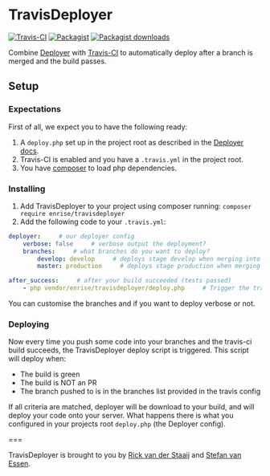 # TravisDeployer

[![Travis-CI](https://img.shields.io/travis/Enrise/TravisDeployer/master.svg)](https://travis-ci.org/Enrise/TravisDeployer)
[![Packagist](https://img.shields.io/packagist/v/enrise/travisdeployer.svg)](https://packagist.org/packages/enrise/travisdeployer)
[![Packagist downloads](https://img.shields.io/packagist/dt/enrise/travisdeployer.svg)](https://packagist.org/packages/enrise/travisdeployer)

Combine [Deployer](http://deployer.org/) with [Travis-CI](https://travis-ci.org/) to automatically deploy
after a branch is merged and the build passes.

## Setup

### Expectations

First of all, we expect you to have the following ready:

1. A `deploy.php` set up in the project root as described in the [Deployer docs](http://deployer.org/docs).
1. Travis-CI is enabled and you have a `.travis.yml` in the project root.
1. You have [composer](https://getcomposer.org/) to load php dependencies.

### Installing

1. Add TravisDeployer to your project using composer running: `composer require enrise/travisdeployer`
1. Add the following code to your `.travis.yml`:
```yml
deployer:     # our deployer config
    verbose: false     # verbose output the deployment?
    branches:     # what branches do you want to deploy?
        develop: develop     # deploys stage develop when merging into develop
        master: production     # deploys stage production when merging into master

after_success:     # after your build succeeded (tests passed)
    - php vendor/enrise/travisdeployer/deploy.php     # Trigger the travis deployer
```
You can customise the branches and if you want to deploy verbose or not.

### Deploying

Now every time you push some code into your branches and the travis-ci build succeeds, the TravisDeployer deploy
script is triggered. This script will deploy when:

* The build is green
* The build is NOT an PR
* The branch pushed to is in the branches list provided in the travis config

If all criteria are matched, deployer will be download to your build, and will deploy your code onto your server.
What happens there is what you configured in your projects root `deploy.php` (the Deployer config).

===

TravisDeployer is brought to you by [Rick van der Staaij](https://github.com/RickvdStaaij) and
[Stefan van Essen](https://github.com/eXistenZNL).
